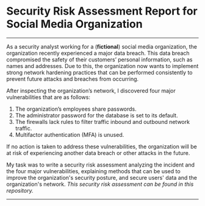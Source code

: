 # Security Risk Assessment Report for Social Media Organization

---

As a security analyst working for a (**fictional**) social media organization, the organization recently experienced a major data breach. This data breach compromised the safety of their customers’ personal information, such as names and addresses. Due to this, the organization now wants to implement strong network hardening practices that can be performed consistently to prevent future attacks and breaches from occurring. 

After inspecting the organization’s network, I discovered four major vulnerabilities that are as follows:

1. The organization’s employees share passwords.
2. The administrator password for the database is set to its default.
3. The firewalls lack rules to filter traffic inbound and outbound network traffic.
4. Multifactor authentication (MFA) is unused. 

If no action is taken to address these vulnerabilities, the organization will be at risk of experiencing another data breach or other attacks in the future. 

My task was to write a security risk assessment analyzing the incident and the four major vulnerabilities, explaining methods that can be used to improve the organization's security posture, and secure users' data and the organization's network. *This security risk assessment can be found in this repository.*

---
